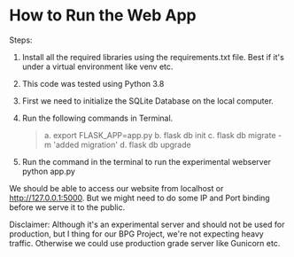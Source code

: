 <h1>How to Run the Web App</h1>

Steps:
1. Install all the required libraries using the requirements.txt file. Best if it's under a virtual environment like venv etc.
2. This code was tested using Python 3.8

3. First we need to initialize the SQLite Database on the local computer.
4. Run the following commands in Terminal.
    > a. export FLASK_APP=app.py
    > b. flask db init
    > c. flask db migrate -m 'added migration'
    > d. flask db upgrade

5. Run the command in the terminal to run the experimental webserver
    python app.py

We should be able to access our website from localhost or http://127.0.0.1:5000. But we might need to do some IP and Port binding before we serve it to the public.


Disclaimer:
Although it's an experimental server and should not be used for production, but I thing for our BPG Project, we're not expecting heavy traffic. Otherwise we could use production grade server like Gunicorn etc.